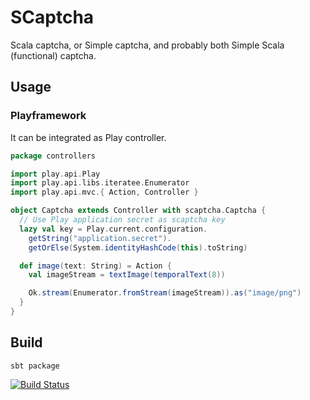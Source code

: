 # SCaptcha

Scala captcha, or Simple captcha, and probably both Simple Scala (functional) captcha.

## Usage

### Playframework

It can be integrated as Play controller.

```scala
package controllers

import play.api.Play
import play.api.libs.iteratee.Enumerator
import play.api.mvc.{ Action, Controller }

object Captcha extends Controller with scaptcha.Captcha {
  // Use Play application secret as scaptcha key
  lazy val key = Play.current.configuration.
    getString("application.secret").
    getOrElse(System.identityHashCode(this).toString)

  def image(text: String) = Action {
    val imageStream = textImage(temporalText(8))

    Ok.stream(Enumerator.fromStream(imageStream)).as("image/png")
  }
}
```

## Build

`sbt package`

[![Build Status](https://travis-ci.org/cchantep/scaptcha.png)](https://travis-ci.org/cchantep/scaptcha)
